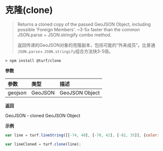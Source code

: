 # 克隆(clone)

> Returns a cloned copy of the passed GeoJSON Object, including possible 'Foreign Members'. ~3-5x faster than the common JSON.parse + JSON.stringify combo method.
> 
> 返回传递的GeoJSON对象的克隆副本，包括可能的“外来成员”。比普通`JSON.parse`+ `JSON.stringify`组合方法快3-5倍。

```text
> npm install @turf/clone
```

**参数**

| 参数    | 类型    | 描述           |
| :------ | :------ | :------------- |
| geojson | GeoJSON | GeoJSON Object |

**返回**

GeoJSON - cloned GeoJSON Object

**示例**

```js
var line = turf.lineString([[-74, 40], [-78, 42], [-82, 35]], {color: 'red'});

var lineCloned = turf.clone(line);
```